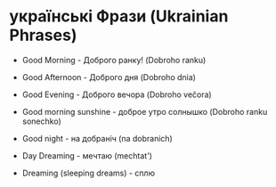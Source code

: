 # українські Фрази (Ukrainian Phrases)

* Good Morning - Доброго ранку! (Dobroho ranku)
* Good Afternoon - Доброго дня (Dobroho dnia)
* Good Evening - Доброго вечора (Dobroho večora)
* Good morning sunshine - доброе утро солнышко (Dobroho ranku sonechko)
* Good night - на добраніч (na dobranich)

* Day Dreaming - мечтаю (mechtat')
* Dreaming (sleeping dreams) - сплю
